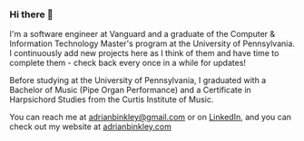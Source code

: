### Hi there 👋

I'm a software engineer at Vanguard and a graduate of the Computer & Information Technology Master's program at the University of Pennsylvania. I continuously add new projects here as I think of them and have time to complete them - check back every once in a while for updates!

Before studying at the University of Pennsylvania, I graduated with a Bachelor of Music (Pipe Organ Performance) and a Certificate in Harpsichord Studies from the Curtis Institute of Music.

You can reach me at <adrianbinkley@gmail.com> or on [LinkedIn](https://www.linkedin.com/in/adrian-binkley/), and you can check out my website at [adrianbinkley.com](https://adrianbinkley.com/)
